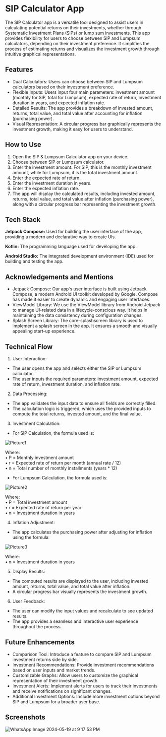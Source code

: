 
# SIP Calculator App

The SIP Calculator app is a versatile tool designed to assist users in calculating potential returns on their investments, whether through Systematic Investment Plans (SIPs) or lump sum investments. This app provides flexibility for users to choose between SIP and Lumpsum calculators, depending on their investment preference. It simplifies the process of estimating returns and visualizes the investment growth through intuitive graphical representations.


## Features

- Dual Calculators: Users can choose between SIP and Lumpsum calculators based on their investment preference.
- Flexible Inputs: Users input four main parameters: investment amount (monthly for SIP, total for Lumpsum), expected rate of return, investment duration in years, and expected inflation rate.
- Detailed Results: The app provides a breakdown of invested amount, returns, total value, and total value after accounting for inflation (purchasing power).
- Visual Representation: A circular progress bar graphically represents the investment growth, making it easy for users to understand.


## How to Use

1.	Open the SIP & Lumpsum Calculator app on your device.
2.	Choose between SIP or Lumpsum calculator.
3.	Enter the investment amount. For SIP, this is the monthly investment amount, while for Lumpsum, it is the total investment amount.
4.	Enter the expected rate of return.
5.	Enter the investment duration in years.
6.	Enter the expected inflation rate.
7.	The app will display the calculated results, including invested amount, returns, total value, and total value after inflation (purchasing power), along with a circular progress bar representing the investment growth.

## Tech Stack

**Jetpack Compose:** Used for building the user interface of the app, providing a modern and declarative way to create UIs.

**Kotlin:** The programming language used for developing the app.

**Android Studio:** The integrated development environment (IDE) used for building and testing the app.


## Acknowledgements and Mentions

-	Jetpack Compose: Our app's user interface is built using Jetpack Compose, a modern Android UI toolkit developed by Google. Compose has made it easier to create dynamic and engaging user interfaces.
-	ViewModel Library: We use the ViewModel library from Android Jetpack to manage UI-related data in a lifecycle-conscious way. It helps in maintaining the data consistency during configuration changes.
-	Splash Screen Library: The core-splashscreen library is used to implement a splash screen in the app. It ensures a smooth and visually appealing start-up experience.

## Technical Flow

1.	User Interaction:
-	The user opens the app and selects either the SIP or Lumpsum calculator.
-	The user inputs the required parameters: investment amount, expected rate of return, investment duration, and inflation rate.
2.	Data Processing:
-	The app validates the input data to ensure all fields are correctly filled.
-	The calculation logic is triggered, which uses the provided inputs to compute the total returns, invested amount, and the final value.
3.	Investment Calculation:
-	For SIP Calculation, the formula used is:

![Picture1](https://github.com/amEya911/SIP-Calculator/assets/112489532/b72d20de-6a09-4e18-b04a-52234b7c0f33)

Where:\
•	P = Monthly investment amount \
•	r = Expected rate of return per month (annual rate / 12)\
•	n = Total number of monthly installments (years * 12)

-	For Lumpsum Calculation, the formula used is:

![Picture2](https://github.com/amEya911/SIP-Calculator/assets/112489532/86d4e684-c3a8-4d20-afc5-83699258326b)
 
Where:\
•	P = Total investment amount\
•	r = Expected rate of return per year\
•	n = Investment duration in years

4.	Inflation Adjustment:
-	The app calculates the purchasing power after adjusting for inflation using the formula:

![Picture3](https://github.com/amEya911/SIP-Calculator/assets/112489532/65ea4a71-ff31-4297-b2d8-65c92e1f9fed)
 
Where:\
•	n = Investment duration in years

5.	Display Results:
-	The computed results are displayed to the user, including invested amount, returns, total value, and total value after inflation.
-	A circular progress bar visually represents the investment growth.

6.	User Feedback:
-	The user can modify the input values and recalculate to see updated results.
-	The app provides a seamless and interactive user experience throughout the process.

## Future Enhancements

-	Comparison Tool: Introduce a feature to compare SIP and Lumpsum investment returns side by side.
-	Investment Recommendations: Provide investment recommendations based on user inputs and market trends.
-	Customizable Graphs: Allow users to customize the graphical representation of their investment growth.
-	Investment Alerts: Implement alerts for users to track their investments and receive notifications on significant changes.
-	Additional Investment Options: Include more investment options beyond SIP and Lumpsum for a broader user base.

## Screenshots
![WhatsApp Image 2024-05-19 at 9 17 53 PM](https://github.com/amEya911/SIP-Calculator/assets/112489532/e6a75da8-74e4-46b6-8da2-03e2205520ed)





